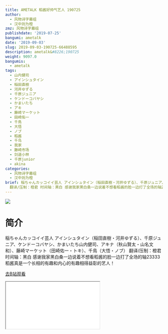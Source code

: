 ```yaml
---
title: AMETALK 稻酱好帅气艺人 190725
author:
  - 风物诗字幕组
  - 汉中则为橙
zmz: 风物诗字幕组
publishdate: '2019-07-25'
bangumi: ametalk
date: '2019-09-03'
slug: 2019-09-03-190725-66488595
description: ametalk&#8226;190725
weight: 9097.0
bangumis:
  - ametalk
tags:
  - 山内健司
  - アインシュタイン
  - 稲田直樹
  - 河井ゆずる
  - 千原ジュニア
  - ケンドーコバヤシ
  - かまいたち
  - アキ
  - 藤崎マーケット
  - 田崎佑一
  - 千鳥
  - 大悟
  - ノブ
  - 稻酱
  - 千鸟
  - 我家
  - 藤崎市场
  - 剑道小林
  - 千原junior
  - akina
categories:
  - 风物诗字幕组
  - 汉中则为橙
brief: 稲ちゃんカッコイイ芸人 アインシュタイン（稲田直樹・河井ゆずる）、千原ジュニア、ケンドーコバヤシ、かまいたち山内健司、アキナ（秋山賢太・山名文和）、藤崎マーケット（田崎佑一・トキ）、千鳥（大悟・ノブ）
  翻译/压制：橙君 时间轴：黑白 感谢我家黑白桑一边说着不想看稻酱的脸一边打了全场的轴23333 稻酱真是一个长相的有趣和内心的有趣相得益彰的艺人！
---
```

![](https://raw.githubusercontent.com/tcgriffith/owaraisite/master/static/tmpimg/b874d91bbaf532eea713cb151985ac5b5244c03e.jpg.480.jpg)
# 简介  
稲ちゃんカッコイイ芸人
アインシュタイン（稲田直樹・河井ゆずる）、千原ジュニア、ケンドーコバヤシ、かまいたち山内健司、アキナ（秋山賢太・山名文和）、藤崎マーケット（田崎佑一・トキ）、千鳥（大悟・ノブ）
翻译/压制：橙君 时间轴：黑白
感谢我家黑白桑一边说着不想看稻酱的脸一边打了全场的轴23333
稻酱真是一个长相的有趣和内心的有趣相得益彰的艺人！  

[去B站观看](https://www.bilibili.com/video/av66488595/)
<div class ="resp-container"><iframe class="testiframe" src="//player.bilibili.com/player.html?aid=66488595"", scrolling="no", allowfullscreen="true" > </iframe></div> 
